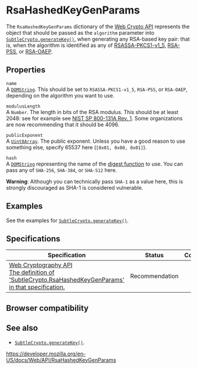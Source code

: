 RsaHashedKeyGenParams
=====================

The `RsaHashedKeyGenParams` dictionary of the [Web Crypto API](web_crypto_api) represents the object that should be passed as the `algorithm` parameter into [`SubtleCrypto.generateKey()`](subtlecrypto/generatekey), when generating any RSA-based key pair: that is, when the algorithm is identified as any of [RSASSA-PKCS1-v1\_5](subtlecrypto/sign#rsassa-pkcs1-v1_5), [RSA-PSS](subtlecrypto/sign#rsa-pss), or [RSA-OAEP](subtlecrypto/encrypt#rsa-oaep).

Properties
----------

`name`  
A [`DOMString`](domstring). This should be set to `RSASSA-PKCS1-v1_5`, `RSA-PSS`, or `RSA-OAEP`, depending on the algorithm you want to use.

`modulusLength`  
A `Number`. The length in bits of the RSA modulus. This should be at least 2048: see for example see [NIST SP 800-131A Rev. 1](https://csrc.nist.gov/publications/detail/sp/800-131a/rev-1/final). Some organizations are now recommending that it should be 4096.

`publicExponent`  
A [`Uint8Array`](https://developer.mozilla.org/en-US/docs/Web/JavaScript/Reference/Global_Objects/Uint8Array). The public exponent. Unless you have a good reason to use something else, specify 65537 here (`[0x01, 0x00, 0x01]`).

`hash`  
A [`DOMString`](domstring) representing the name of the [digest function](subtlecrypto/digest) to use. You can pass any of `SHA-256`, `SHA-384`, or `SHA-512` here.

**Warning**: Although you can technically pass `SHA-1` as a value here, this is strongly discouraged as SHA-1 is considered vulnerable.

Examples
--------

See the examples for [`SubtleCrypto.generateKey()`](subtlecrypto/generatekey).

Specifications
--------------

<table><thead><tr class="header"><th>Specification</th><th>Status</th><th>Comment</th></tr></thead><tbody><tr class="odd"><td><a href="https://www.w3.org/TR/WebCryptoAPI/#dfn-RsaHashedKeyGenParams">Web Cryptography API<br />
<span class="small">The definition of 'SubtleCrypto.RsaHashedKeyGenParams' in that specification.</span></a></td><td><span class="spec-rec">Recommendation</span></td><td></td></tr></tbody></table>

Browser compatibility
---------------------

See also
--------

-   [`SubtleCrypto.generateKey()`](subtlecrypto/generatekey).

<a href="https://developer.mozilla.org/en-US/docs/Web/API/RsaHashedKeyGenParams" class="_attribution-link">https://developer.mozilla.org/en-US/docs/Web/API/RsaHashedKeyGenParams</a>
